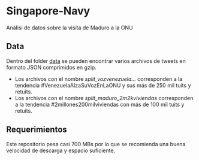 # Singapore-Navy
Análisi de datos sobre la visita de Maduro a la ONU

## Data
Dentro del folder [data](data) se pueden encontrar varios archivos de tweets en formato JSON comprimidos en gzip.

* Los archivos con el nombre *split_vozvenezuela...* corresponden a la tendencia #VenezuelaAlzaSuVozEnLaONU y sus más de 250 mil tuits y retuits.
* Los archivos con el nombre *split_maduro_2m2kviviendas* corresponden a la tendencia #2millones200milviviendas con más de 100 mil tuits y retuits.

## Requerimientos
Este repositorio pesa casi 700 MBs por lo que se recomienda una buena velocidad de descarga y espacio suficiente.
